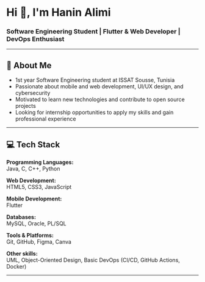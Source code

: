 # Hi 👋, I'm Hanin Alimi

### Software Engineering Student | Flutter & Web Developer | DevOps Enthusiast

---

## 💫 About Me
- 1st year Software Engineering student at ISSAT Sousse, Tunisia  
- Passionate about mobile and web development, UI/UX design, and cybersecurity  
- Motivated to learn new technologies and contribute to open source projects  
- Looking for internship opportunities to apply my skills and gain professional experience  

---

## 💻 Tech Stack

**Programming Languages:**  
Java, C, C++, Python

**Web Development:**  
HTML5, CSS3, JavaScript

**Mobile Development:**  
Flutter

**Databases:**  
MySQL, Oracle, PL/SQL

**Tools & Platforms:**  
Git, GitHub, Figma, Canva

**Other skills:**  
UML, Object-Oriented Design, Basic DevOps (CI/CD, GitHub Actions, Docker)

---
